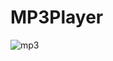 # MP3Player
![mp3](https://user-images.githubusercontent.com/40712810/47272783-c610e800-d58a-11e8-9a02-a0d3af642eee.PNG)
